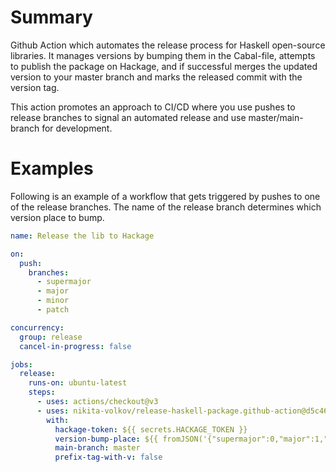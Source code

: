 # Summary

Github Action which automates the release process for Haskell open-source libraries. It manages versions by bumping them in the Cabal-file, attempts to publish the package on Hackage, and if successful merges the updated version to your master branch and marks the released commit with the version tag.

This action promotes an approach to CI/CD where you use pushes to release branches to signal an automated release and use master/main-branch for development.

# Examples

Following is an example of a workflow that gets triggered by pushes to one of the release branches. The name of the release branch determines which version place to bump.

```yaml
name: Release the lib to Hackage

on:
  push:
    branches:
      - supermajor
      - major
      - minor
      - patch

concurrency:
  group: release
  cancel-in-progress: false

jobs:
  release:
    runs-on: ubuntu-latest
    steps:
      - uses: actions/checkout@v3
      - uses: nikita-volkov/release-haskell-package.github-action@d5c46c133b0f083fdc516ab5cb3d5bf46d6d3768
        with:
          hackage-token: ${{ secrets.HACKAGE_TOKEN }}
          version-bump-place: ${{ fromJSON('{"supermajor":0,"major":1,"minor":2,"patch":3}')[github.ref_name] }}
          main-branch: master
          prefix-tag-with-v: false
```
